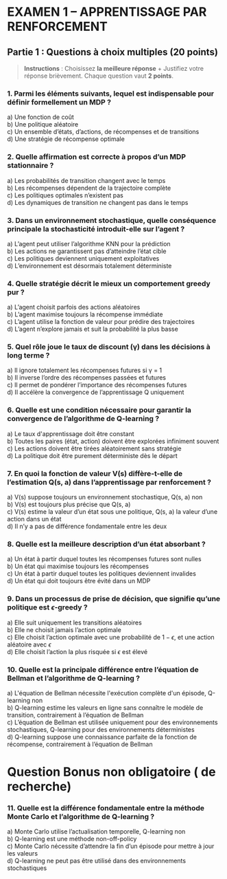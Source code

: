 # **EXAMEN 1 – APPRENTISSAGE PAR RENFORCEMENT**

## **Partie 1 : Questions à choix multiples (20 points)**  
> **Instructions** : Choisissez **la meilleure réponse** + Justifiez votre réponse brièvement. Chaque question vaut **2 points**.



### **1. Parmi les éléments suivants, lequel est indispensable pour définir formellement un MDP ?**

a) Une fonction de coût  
b) Une politique aléatoire  
c) Un ensemble d’états, d’actions, de récompenses et de transitions  
d) Une stratégie de récompense optimale



### **2. Quelle affirmation est correcte à propos d’un MDP stationnaire ?**

a) Les probabilités de transition changent avec le temps  
b) Les récompenses dépendent de la trajectoire complète  
c) Les politiques optimales n’existent pas  
d) Les dynamiques de transition ne changent pas dans le temps



### **3. Dans un environnement stochastique, quelle conséquence principale la stochasticité introduit-elle sur l’agent ?**

a) L’agent peut utiliser l’algorithme KNN pour la prédiction  
b) Les actions ne garantissent pas d’atteindre l’état cible  
c) Les politiques deviennent uniquement exploitatives  
d) L’environnement est désormais totalement déterministe



### **4. Quelle stratégie décrit le mieux un comportement greedy pur ?**

a) L’agent choisit parfois des actions aléatoires  
b) L’agent maximise toujours la récompense immédiate  
c) L’agent utilise la fonction de valeur pour prédire des trajectoires  
d) L’agent n’explore jamais et suit la probabilité la plus basse



### **5. Quel rôle joue le taux de discount (γ) dans les décisions à long terme ?**

a) Il ignore totalement les récompenses futures si γ = 1  
b) Il inverse l’ordre des récompenses passées et futures  
c) Il permet de pondérer l’importance des récompenses futures  
d) Il accélère la convergence de l’apprentissage Q uniquement



### **6. Quelle est une condition **nécessaire** pour garantir la convergence de l’algorithme de Q-learning ?**

a) Le taux d'apprentissage doit être constant  
b) Toutes les paires (état, action) doivent être explorées infiniment souvent  
c) Les actions doivent être tirées aléatoirement sans stratégie  
d) La politique doit être purement déterministe dès le départ



### **7. En quoi la fonction de valeur V(s) diffère-t-elle de l’estimation Q(s, a) dans l’apprentissage par renforcement ?**

a) V(s) suppose toujours un environnement stochastique, Q(s, a) non  
b) V(s) est toujours plus précise que Q(s, a)  
c) V(s) estime la valeur d’un état sous une politique, Q(s, a) la valeur d’une action dans un état  
d) Il n’y a pas de différence fondamentale entre les deux



### **8. Quelle est la meilleure description d’un état absorbant ?**

a) Un état à partir duquel toutes les récompenses futures sont nulles  
b) Un état qui maximise toujours les récompenses  
c) Un état à partir duquel toutes les politiques deviennent invalides  
d) Un état qui doit toujours être évité dans un MDP



### **9. Dans un processus de prise de décision, que signifie qu’une politique est $\epsilon$-greedy ?**

a) Elle suit uniquement les transitions aléatoires  
b) Elle ne choisit jamais l’action optimale  
c) Elle choisit l’action optimale avec une probabilité de $1 - \epsilon$, et une action aléatoire avec $\epsilon$  
d) Elle choisit l’action la plus risquée si $\epsilon$ est élevé




### **10. Quelle est la principale différence entre l’équation de Bellman et l’algorithme de Q-learning ?**

a) L'équation de Bellman nécessite l'exécution complète d'un épisode, Q-learning non  
b) Q-learning estime les valeurs en ligne sans connaître le modèle de transition, contrairement à l’équation de Bellman  
c) L’équation de Bellman est utilisée uniquement pour des environnements stochastiques, Q-learning pour des environnements déterministes  
d) Q-learning suppose une connaissance parfaite de la fonction de récompense, contrairement à l’équation de Bellman




# Question Bonus non obligatoire ( de recherche)

### **11. Quelle est la différence fondamentale entre la méthode Monte Carlo et l’algorithme de Q-learning ?**

a) Monte Carlo utilise l’actualisation temporelle, Q-learning non  
b) Q-learning est une méthode non-off-policy  
c) Monte Carlo nécessite d’attendre la fin d’un épisode pour mettre à jour les valeurs  
d) Q-learning ne peut pas être utilisé dans des environnements stochastiques


